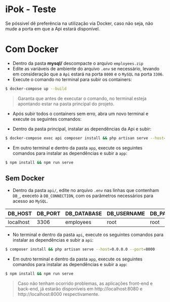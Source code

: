 # iPok - Teste
Se póssivel dê preferência na utilização via Docker, caso não seja, não mude a porta em que a Api estará disponível.

# Com Docker

 - Dentro da pasta **mysql/** descompacte o arquivo `employees.zip`
 - Edite as variáveis de ambiente do arquivo `.env` se necessário, levando em consideração que a `Api` estará na porta `8000` e o `MySQL` na porta `3306`.
 - Execute o comando no terminal para subir os containers:
```bash
$ docker-compose up --build
```
> Garanta que antes de executar o comando, no terminal esteja apontando estar na pasta principal do projeto.

- Após subir todos o containers sem erro, abra um novo terminal e execute os seguintes comandos:

- Dentro da pasta principal, instalar as dependências da Api e subir:
```bash
$ docker-compose exec api composer install && php artisan serve --host=0.0.0.0 --port=8000
```

- Em outro terminal e dentro da pasta `app`, execute os seguintes comandos para instalar as dependências e subir a `app`:
```bash
$ npm install && npm run serve
```

## Sem Docker
- Dentro da pasta `api/`, edite no arquivo `.env` nas linhas que contenham `DB_`, execeto à `DB_CONNECTION`, com os parâmetros necessários para acesso ao `MySQL`.

|DB_HOST  |DB_PORT|DB_DATABASE|DB_USERNAME|DB_PASSWORD|
|---------|-------|-----------|-----------|-----------|
|localhost|3306   |employees  |root       |root       |

- No terminal e dentro da pasta `api`, execute os seguintes comandos para instalar as dependências e subir a `api`:
```bash
$ composer install && php artisan serve --host=0.0.0.0 --port=8000
```
- Em outro terminal e dentro da pasta `app`, execute os seguintes comandos para instalar as dependências e subir a `app`:
```bash
$ npm install && npm run serve
```
> Caso não tenham ocorrido problemas, as aplicações front-end e back-end, já estarão disponíveis em http://localhost:8080 e http://localhost:8000 respectivamente.